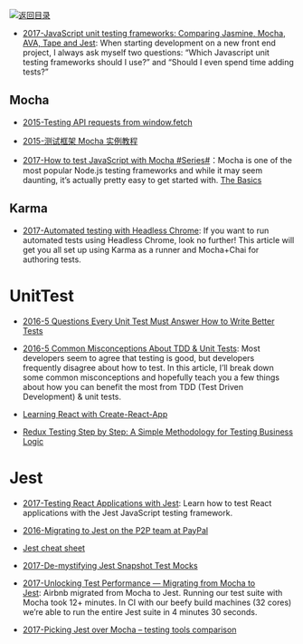 [![返回目录](https://user-images.githubusercontent.com/5803001/38079637-ff0abcf0-3371-11e8-9b76-ad651620afc7.jpg)](https://github.com/wx-chevalier/Awesome-Lists)

- [2017-JavaScript unit testing frameworks: Comparing Jasmine, Mocha, AVA, Tape and Jest](https://parg.co/bJ5): When starting development on a new front end project, I always ask myself two questions: “Which Javascript unit testing frameworks should I use?” and “Should I even spend time adding tests?”

## Mocha

- [2015-Testing API requests from window.fetch](https://rjzaworski.com/2015/06/testing-api-requests-from-window-fetch)

- [2015-测试框架 Mocha 实例教程](http://www.ruanyifeng.com/blog/2015/12/a-mocha-tutorial-of-examples.html)

- [2017-How to test JavaScript with Mocha #Series#](https://parg.co/bL5)：Mocha is one of the most popular Node.js testing frameworks and while it may seem daunting, it’s actually pretty easy to get started with. [The Basics](https://parg.co/bL5)

## Karma

- [2017-Automated testing with Headless Chrome](https://parg.co/beo): If you want to run automated tests using Headless Chrome, look no further! This article will get you all set up using Karma as a runner and Mocha+Chai for authoring tests.

# UnitTest

- [2016-5 Questions Every Unit Test Must Answer How to Write Better Tests](https://parg.co/bh4)

- [2016-5 Common Misconceptions About TDD & Unit Tests](https://parg.co/b4S): Most developers seem to agree that testing is good, but developers frequently disagree about how to test. In this article, I’ll break down some common misconceptions and hopefully teach you a few things about how you can benefit the most from TDD (Test Driven Development) & unit tests.

- [Learning React with Create-React-App](https://parg.co/bhf)

- [Redux Testing Step by Step: A Simple Methodology for Testing Business Logic](https://parg.co/b41)

# Jest

- [2017-Testing React Applications with Jest](https://auth0.com/blog/testing-react-applications-with-jest/): Learn how to test React applications with the Jest JavaScript testing framework.

- [2016-Migrating to Jest on the P2P team at PayPal](http://6me.us/N9Fl)

- [Jest cheat sheet](http://6me.us/KBnw6N)

- [2017-De-mystifying Jest Snapshot Test Mocks](https://parg.co/b4i)

- [2017-Unlocking Test Performance — Migrating from Mocha to Jest](https://parg.co/b90): Airbnb migrated from Mocha to Jest. Running our test suite with Mocha took 12+ minutes. In CI with our beefy build machines (32 cores) we’re able to run the entire Jest suite in 4 minutes 30 seconds.

- [2017-Picking Jest over Mocha – testing tools comparison](https://parg.co/bIM)
